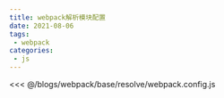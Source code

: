 ```yaml
---
title: webpack解析模块配置
date: 2021-08-06
tags:
 - webpack
categories:
 - js
---
```

<<< @/blogs/webpack/base/resolve/webpack.config.js
